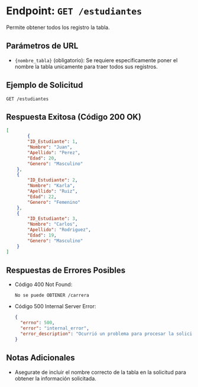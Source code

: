 # Endpoint: `GET /estudiantes`

Permite obtener todos los registro la tabla.


## Parámetros de URL
- `{nombre_tabla}` (obligatorio): Se requiere especificamente poner el nombre la tabla unicamente para traer todos sus registros.


## Ejemplo de Solicitud
```http
GET /estudiantes
```

## Respuesta Exitosa (Código 200 OK)
```json
[
        {
        "ID_Estudiante": 1,
        "Nombre": "Juan",
        "Apellido": "Perez",
        "Edad": 20,
        "Genero": "Masculino"
    },
    {
        "ID_Estudiante": 2,
        "Nombre": "Karla",
        "Apellido": "Ruiz",
        "Edad": 22,
        "Genero": "Femenino"
    },
    {
        "ID_Estudiante": 3,
        "Nombre": "Carlos",
        "Apellido": "Rodriguez",
        "Edad": 19,
        "Genero": "Masculino"
    }
]
```

## Respuestas de Errores Posibles
- Código 400 Not Found:

    ```
    No se puede OBTENER /carrera
    ```

- Código 500 Internal Server Error:
  ```json
  {
    "errno": 500,
    "error": "internal_error",
    "error_description": "Ocurrió un problema para procesar la solicitud"
  }
  ``` 

## Notas Adicionales

- Asegurate de incluir el nombre correcto de la tabla en la solicitud para obtener la información solicitada.